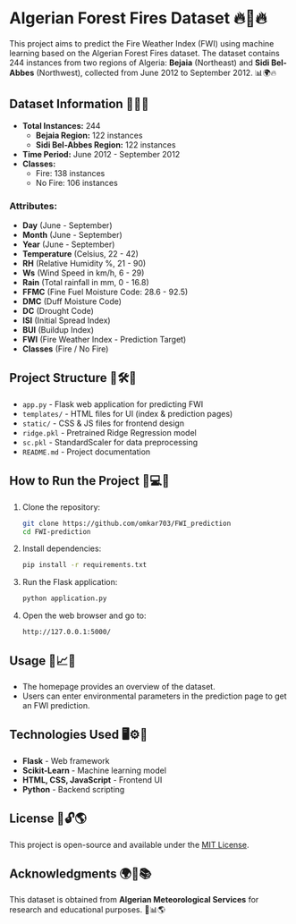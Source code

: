 # Algerian Forest Fires Dataset 🔥🌲🔥

This project aims to predict the Fire Weather Index (FWI) using machine learning based on the Algerian Forest Fires dataset. The dataset contains 244 instances from two regions of Algeria: **Bejaia** (Northeast) and **Sidi Bel-Abbes** (Northwest), collected from June 2012 to September 2012. 📊🌍🔥

## Dataset Information 📅📌🔥

- **Total Instances:** 244
  - **Bejaia Region:** 122 instances
  - **Sidi Bel-Abbes Region:** 122 instances
- **Time Period:** June 2012 - September 2012
- **Classes:**
  - Fire: 138 instances
  - No Fire: 106 instances

### Attributes:

- **Day** (June - September)
- **Month** (June - September)
- **Year** (June - September)
- **Temperature** (Celsius, 22 - 42)
- **RH** (Relative Humidity %, 21 - 90)
- **Ws** (Wind Speed in km/h, 6 - 29)
- **Rain** (Total rainfall in mm, 0 - 16.8)
- **FFMC** (Fine Fuel Moisture Code: 28.6 - 92.5)
- **DMC** (Duff Moisture Code)
- **DC** (Drought Code)
- **ISI** (Initial Spread Index)
- **BUI** (Buildup Index)
- **FWI** (Fire Weather Index - Prediction Target)
- **Classes** (Fire / No Fire)

## Project Structure 📂🛠️📑

- `app.py` - Flask web application for predicting FWI
- `templates/` - HTML files for UI (index & prediction pages)
- `static/` - CSS & JS files for frontend design
- `ridge.pkl` - Pretrained Ridge Regression model
- `sc.pkl` - StandardScaler for data preprocessing
- `README.md` - Project documentation

## How to Run the Project 🚀💻📡

1. Clone the repository:
   ```sh
   git clone https://github.com/omkar703/FWI_prediction
   cd FWI-prediction
   ```
2. Install dependencies:
   ```sh
   pip install -r requirements.txt
   ```
3. Run the Flask application:
   ```sh
   python application.py
   ```
4. Open the web browser and go to:
   ```
   http://127.0.0.1:5000/
   ```

## Usage 🎯📈🌿

- The homepage provides an overview of the dataset.
- Users can enter environmental parameters in the prediction page to get an FWI prediction.

## Technologies Used 🖥️⚙️📡

- **Flask** - Web framework
- **Scikit-Learn** - Machine learning model
- **HTML, CSS, JavaScript** - Frontend UI
- **Python** - Backend scripting

## License 📜🔓🌎

This project is open-source and available under the [MIT License](LICENSE).

## Acknowledgments 🌍🙏📚

This dataset is obtained from **Algerian Meteorological Services** for research and educational purposes. 📖📊🌎
